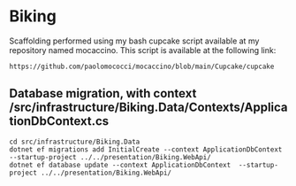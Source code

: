 # Biking

Scaffolding performed using my bash cupcake script available at my repository named mocaccino.
This script is available at the following link:

```text
https://github.com/paolomococci/mocaccino/blob/main/Cupcake/cupcake
```

## Database migration, with context /src/infrastructure/Biking.Data/Contexts/ApplicationDbContext.cs

```shell
cd src/infrastructure/Biking.Data
dotnet ef migrations add InitialCreate --context ApplicationDbContext  --startup-project ../../presentation/Biking.WebApi/
dotnet ef database update --context ApplicationDbContext  --startup-project ../../presentation/Biking.WebApi/
```
